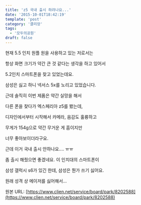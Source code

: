 ```yaml
---
title: 'z5 국내 출시 하려나요...'
date: '2015-10-01T18:42:19'
template: 'post'
category: '클리앙'
tags: 
  - '모두의공원'
draft: false
---
```


현재 5.5 인치 원플 원을 사용하고 있는 저로서는

항상 화면 크기가 약간 큰 것 같다는 생각을 하고 있어서

5.2인치 스마트폰을 찾고 있었는데요. 

삼성은 싫고 하니 넥서스 5x를 노리고 있었습니다. 

근데 솔직히 이번 제품은 약간 실망을 해서 

다른 폰을 찾다가 엑스페리아 z5를 봤는데, 

디자인에서부터 시작해서 카메라, 음감도 훌륭하고

무게가 154g으로 약간 무거운 게 흠이지만 

너무 좋아보이더라구요. 

근데 이거 국내 출시 안하나요.... ㅠㅠ 

좀 출시 해줬으면 좋겠네요. 이 인치대의 스마트폰이 

삼성 갤럭시 s6가 있긴 한데, 삼성은 뭔가 쓰기 싫어요. 

원래 성격 상 메이저를 싫어해서...

원본 URL: [https://www.clien.net/service/board/park/8202588](https://www.clien.net/service/board/park/8202588)